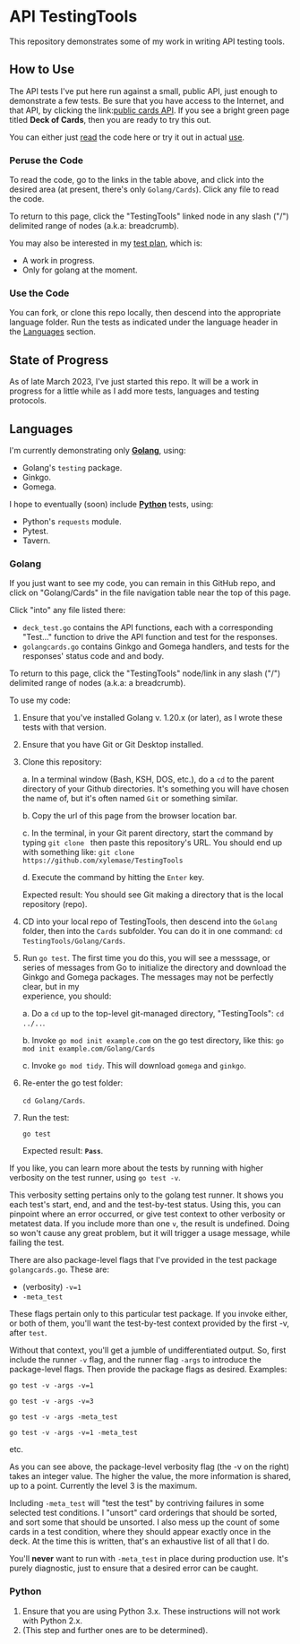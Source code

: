 # API TestingTools

This repository demonstrates some of my work in writing API testing tools.

## How to Use

The API tests I've put here run against a 
small, public API, just enough to demonstrate a few tests.
Be sure that you have access to the Internet, and that API, by clicking the
link:[public cards API](https://deckofcardsapi.com/).
If you see a bright green page titled **Deck of Cards**, then you are
ready to try this out.

You can either just [read](#peruse-the-code) the code here or try it out in 
actual [use](#use-the-code).

### Peruse the Code

To read the code, go to the links in the table above, and click into the 
desired area (at present, there's only `Golang/Cards`). Click any file to read
the code.

To return to this page, click the "TestingTools" linked node in any slash ("/")
delimited range of nodes (a.k.a: breadcrumb).

You may also be interested in my [test plan](https://docs.google.com/spreadsheets/d/1TZbfLPdaYk1R5Fl56N6DukIsLcjtKRDLVovpysmGB6k/edit#gid=0), which is:
- A work in progress.
- Only for golang at the moment.

### Use the Code

You can fork, or clone this repo locally, then descend into the appropriate
language folder. Run the tests as indicated under the language header in the 
[Languages](#languages) section.

## State of Progress

As of late March 2023, I've just started this repo. It will be a work in
progress for a little while as I add more tests, languages and testing 
protocols.

## Languages

I'm currently demonstrating only **[Golang](#golang)**, using:
- Golang's `testing` package.
- Ginkgo.
- Gomega.

I hope to eventually (soon) include **[Python](#python)** tests, using:
- Python's `requests` module.
- Pytest.
- Tavern. 

### Golang

If you just want to see my code, you can remain in this GitHub repo, and click
on "Golang/Cards" in the file navigation table near the top of this page.

Click "into" any file listed there:
- `deck_test.go` contains the API functions, each with a corresponding 
"Test..." function to drive the API function and test for the responses. 
- `golangcards.go` contains Ginkgo and Gomega handlers, and tests for the 
responses' status code and and body.

To return to this page, click the "TestingTools" node/link in any slash ("/")
delimited range of nodes (a.k.a: a breadcrumb).

To use my code:

1. Ensure that you've installed Golang v. 1.20.x (or later), as I wrote
these tests with that version.
2. Ensure that you have Git or Git Desktop installed. 
3. Clone this repository:

    a. In a terminal window (Bash, KSH, DOS, etc.), do a `cd` to the parent 
       directory of your Github directories. It's something you will have
       chosen the name of, but it's often named `Git` or something similar.

    b. Copy the url of this page from the browser location bar.

    c. In the terminal, in your Git parent directory, start the command by
       typing `git clone ` then paste this repository's URL. You should
       end up with something like: 
        `git clone https://github.com/xylemase/TestingTools`

    d. Execute the command by hitting the `Enter` key.

    Expected result: You should see Git making a directory that is the local
    repository (repo). 
4. CD into your local repo of TestingTools, then descend into the `Golang` 
folder, then into the `Cards` subfolder. You can do it in one command:
    `cd TestingTools/Golang/Cards`.
5. Run `go test`. The first time you do this, you will see a messsage, or
series of messages from Go to initialize the directory and download the Ginkgo
and Gomega packages. The messages may not be perfectly clear, but in my  
experience, you should:

    a. Do a `cd` up to the top-level git-managed directory, "TestingTools": 
        `cd ../..`.

    b. Invoke `go mod init example.com` on the go test directory, like this:
        `go mod init example.com/Golang/Cards`

    c. Invoke `go mod tidy`. This will download `gomega` and `ginkgo`.

6. Re-enter the go test folder:

   `cd Golang/Cards`.
7. Run the test:

   `go test`
    
    Expected result: **`Pass`**.

If you like, you can learn more about the tests by running with higher 
verbosity on the test runner, using `go test -v`.

This verbosity setting pertains only to the golang test runner. It shows
you each test's start, end, and and the test-by-test status. Using this, you
can pinpoint where an error occurred, or give test context to other verbosity
or metatest data. If you include more than one `v`, the result is undefined. 
Doing so won't cause any great problem, but it will trigger a usage message, 
while failing the test.

There are also package-level flags that I've provided in the test package
`golangcards.go`. These are:
- (verbosity) `-v=1`
- `-meta_test` 

These flags pertain only to this particular test package. If you 
invoke either, or both of them,
you'll want the test-by-test context provided by the first -v, after `test`.

Without that context, you'll get a jumble of undifferentiated output. So, first
include the runner `-v` flag, and the runner flag `-args` to introduce the 
package-level flags. Then provide the package flags as desired. Examples:

    go test -v -args -v=1 

    go test -v -args -v=3

    go test -v -args -meta_test

    go test -v -args -v=1 -meta_test 
etc.
 
As you can see above, the package-level verbosity flag (the -v on the right)
takes an integer value. 
The higher the value, the more information is shared, up to a point. Currently
the level 3 is the maximum.

Including `-meta_test` will "test the test" by contriving failures in some 
selected test conditions. I "unsort" card orderings that should be sorted, and
sort some that should be unsorted. I also mess up the count of some cards in a
test condition, where they should appear exactly once in the deck. At the time
this is written, that's an exhaustive list of all that I do.

You'll **never** want to run with `-meta_test` in place during production use.
It's purely diagnostic, just to ensure that a desired error can be caught. 

### Python

1. Ensure that you are using Python 3.x. These instructions will not work with
Python 2.x.
2. (This step and further ones are to be determined).
